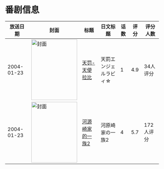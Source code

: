 # 番剧信息

|放送日期|封面|标题|日文标题|话数|评分|评分人数|
|---|---|---|---|---|---|---|
|2004-01-23|<img src="https://lain.bgm.tv/pic/cover/c/02/fc/16221_56QqT.jpg" alt="封面" style="width:150px;height:200px;object-fit:cover;">|[天罚-天使拉比](https://bangumi.tv/subject/16221)|天罰エンジェルラビィ☆|1|4.9|34人评分|
|2004-01-23|<img src="https://bangumi.tv/img/no_icon_subject.png" alt="封面" style="width:150px;height:200px;object-fit:cover;">|[河源崎家的一族2](https://bangumi.tv/subject/75869)|河原崎家の一族2|4|5.7|172人评分|
